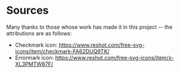 # Sources

Many thanks to those whose work has made it in this project -- the attributions are as follows:

- Checkmark icon: https://www.reshot.com/free-svg-icons/item/checkmark-FA62DUQ9TK/
- Errormark icon: https://www.reshot.com/free-svg-icons/item/x-XL3PMTW87F/